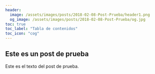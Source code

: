 ```yaml
---
header:
  image: /assets/images/posts/2018-02-08-Post-Prueba/header1.png
  og_image: /assets/images/posts/2018-02-08-Post-Prueba/og.jpg
toc: true
toc_label: "Tabla de contenidos"
toc_icon: "cog"
---
```


## Este es un post de prueba

Este es el texto del post de prueba.